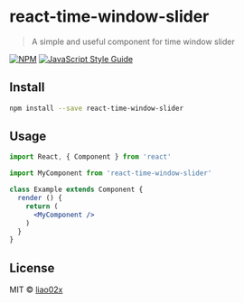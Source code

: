 # react-time-window-slider

> A simple and useful component for time window slider

[![NPM](https://img.shields.io/npm/v/react-time-window-slider.svg)](https://www.npmjs.com/package/react-time-window-slider) [![JavaScript Style Guide](https://img.shields.io/badge/code_style-standard-brightgreen.svg)](https://standardjs.com)

## Install

```bash
npm install --save react-time-window-slider
```

## Usage

```jsx
import React, { Component } from 'react'

import MyComponent from 'react-time-window-slider'

class Example extends Component {
  render () {
    return (
      <MyComponent />
    )
  }
}
```

## License

MIT © [liao02x](https://github.com/liao02x)
